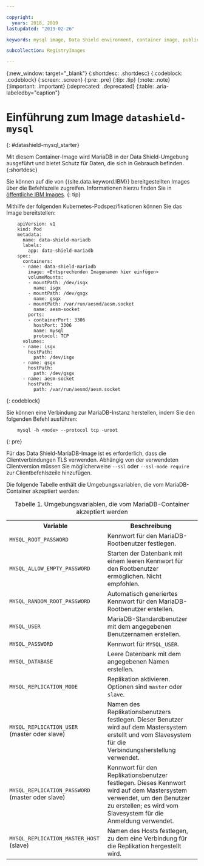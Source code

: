 ```yaml
---

copyright:
  years: 2018, 2019
lastupdated: "2019-02-26"

keywords: mysql image, Data Shield environment, container image, public image

subcollection: RegistryImages

---
```


{:new_window: target="_blank"}
{:shortdesc: .shortdesc}
{:codeblock: .codeblock}
{:screen: .screen}
{:pre: .pre}
{:tip: .tip}
{:note: .note}
{:important: .important}
{:deprecated: .deprecated}
{:table: .aria-labeledby="caption"}

# Einführung zum Image `datashield-mysql`
{: #datashield-mysql_starter}

Mit diesem Container-Image wird MariaDB in der Data Shield-Umgebung ausgeführt und bietet Schutz für Daten, die sich in Gebrauch befinden.
{:shortdesc}

Sie können auf die von {{site.data.keyword.IBM}} bereitgestellten Images über die Befehlszeile zugreifen. Informationen hierzu finden Sie in [öffentliche IBM Images](/docs/services/Registry?topic=registry-public_images#public_images).
{: tip}

Mithilfe der folgenden Kubernetes-Podspezifikationen können Sie das Image bereitstellen:

```
    apiVersion: v1
    kind: Pod
    metadata:
      name: data-shield-mariadb
      labels:
        app: data-shield-mariadb
    spec:
      containers:
      - name: data-shield-mariadb
        image: <Entsprechenden Imagenamen hier einfügen>
        volumeMounts:
        - mountPath: /dev/isgx
          name: isgx
        - mountPath: /dev/gsgx
          name: gsgx
        - mountPath: /var/run/aesmd/aesm.socket
          name: aesm-socket
        ports:
        - containerPort: 3306
          hostPort: 3306
          name: mysql
          protocol: TCP
      volumes:
      - name: isgx
        hostPath:
          path: /dev/isgx
      - name: gsgx
        hostPath:
          path: /dev/gsgx
      - name: aesm-socket
        hostPath:
          path: /var/run/aesmd/aesm.socket
```
{: codeblock}

Sie können eine Verbindung zur MariaDB-Instanz herstellen, indem Sie den folgenden Befehl ausführen:

```
    mysql -h <node> --protocol tcp -uroot
```
{: pre}

Für das Data Shield-MariaDB-Image ist es erforderlich, dass die Clientverbindungen TLS verwenden. Abhängig von der verwendeten Clientversion müssen Sie möglicherweise `--ssl` oder `--ssl-mode require` zur Clientbefehlszeile hinzufügen.

Die folgende Tabelle enthält die Umgebungsvariablen, die vom MariaDB-Container akzeptiert werden:

<table>
<caption>Tabelle 1. Umgebungsvariablen, die vom MariaDB-Container akzeptiert werden</caption>
  <tr>
    <th>Variable</th>
    <th>Beschreibung</th>
  </tr>
  <tr>
    <td><code>MYSQL_ROOT_PASSWORD</code></td>
    <td>Kennwort für den MariaDB-Rootbenutzer festlegen.</td>
  </tr>
  <tr>
    <td><code>MYSQL_ALLOW_EMPTY_PASSWORD</code></td>
    <td>Starten der Datenbank mit einem leeren Kennwort für den Rootbenutzer ermöglichen. Nicht empfohlen.</td>
  </tr>
  <tr>
    <td><code>MYSQL_RANDOM_ROOT_PASSWORD</code></td>
    <td>Automatisch generiertes Kennwort für den MariaDB-Rootbenutzer erstellen.</td>
  </tr>
  <tr>
    <td><code>MYSQL_USER</code></td>
    <td>MariaDB-Standardbenutzer mit dem angegebenen Benutzernamen erstellen.</td>
  </tr>
  <tr>
    <td><code>MYSQL_PASSWORD</code></td>
    <td>Kennwort für <code>MYSQL_USER</code>.</td>
  </tr>
  <tr>
    <td><code>MYSQL_DATABASE</code></td>
    <td>Leere Datenbank mit dem angegebenen Namen erstellen.</td>
  </tr>
  <tr>
    <td><code>MYSQL_REPLICATION_MODE</code></td>
    <td>Replikation aktivieren. Optionen sind <code>master</code> oder <code>slave</code>.</td>
  </tr>
  <tr>
    <td><code>MYSQL_REPLICATION_USER</code> (master oder slave)</td>
    <td>Namen des Replikationsbenutzers festlegen. Dieser Benutzer wird auf dem Mastersystem erstellt und vom Slavesystem für die Verbindungsherstellung verwendet.</td>
  </tr>
  <tr>
    <td><code>MYSQL_REPLICATION_PASSWORD</code> (master oder slave)</td>
    <td>Kennwort für den Replikationsbenutzer festlegen. Dieses Kennwort wird auf dem Mastersystem verwendet, um den Benutzer zu erstellen; es wird vom Slavesystem für die Anmeldung verwendet.</td>
  </tr>
  <tr>
    <td><code>MYSQL_REPLICATION_MASTER_HOST</code> (slave)</td>
    <td>Namen des Hosts festlegen, zu dem eine Verbindung für die Replikation hergestellt wird.</td>
  </tr>
</table>
